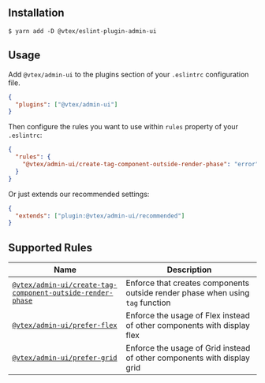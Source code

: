 ## Installation

```shell
$ yarn add -D @vtex/eslint-plugin-admin-ui
```

## Usage

Add `@vtex/admin-ui` to the plugins section of your `.eslintrc` configuration file.

```json
{
  "plugins": ["@vtex/admin-ui"]
}
```

Then configure the rules you want to use within `rules` property of your `.eslintrc`:

```json
{
  "rules": {
    "@vtex/admin-ui/create-tag-component-outside-render-phase": "error"
  }
}
```

Or just extends our recommended settings:

```json
{
  "extends": ["plugin:@vtex/admin-ui/recommended"]
}
```

## Supported Rules

<!--- TODO: this section could be auto-generated -->

| Name                                                                                                                    | Description                                                                    |
| ----------------------------------------------------------------------------------------------------------------------- | ------------------------------------------------------------------------------ |
| [`@vtex/admin-ui/create-tag-component-outside-render-phase`](./docs/rules/create-tag-component-outside-render-phase.md) | Enforce that creates components outside render phase when using `tag` function |
| [`@vtex/admin-ui/prefer-flex`](./docs/rules/prefer-flex.md)                                                             | Enforce the usage of Flex instead of other components with display flex        |
| [`@vtex/admin-ui/prefer-grid`](./docs/rules/prefer-grid.md)                                                             | Enforce the usage of Grid instead of other components with display grid        |
